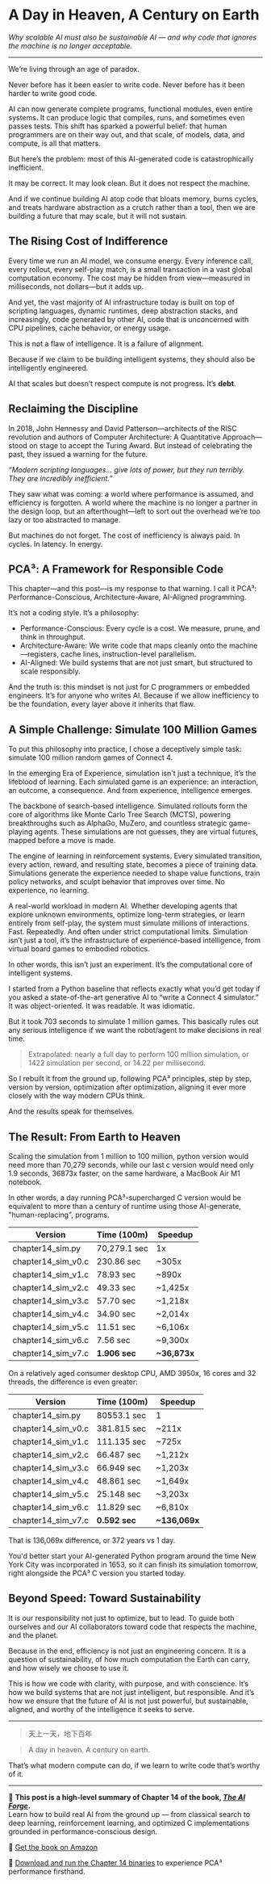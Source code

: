 # A Day in Heaven, A Century on Earth
*Why scalable AI must also be sustainable AI — and why code that ignores the machine is no longer acceptable.*

---

We’re living through an age of paradox.

Never before has it been easier to write code. 
Never before has it been harder to write good code.

AI can now generate complete programs, functional modules, even entire systems. It can produce logic that compiles, runs, and sometimes even passes tests. This shift has sparked a powerful belief: that human programmers are on their way out, and that scale, of models, data, and compute, is all that matters.

But here’s the problem: most of this AI-generated code is catastrophically inefficient.

It may be correct. It may look clean. But it does not respect the machine.

And if we continue building AI atop code that bloats memory, burns cycles, and treats hardware abstraction as a crutch rather than a tool, then we are building a future that may scale, but it will not sustain.

## The Rising Cost of Indifference
Every time we run an AI model, we consume energy. Every inference call, every rollout, every self-play match, is a small transaction in a vast global computation economy. The cost may be hidden from view—measured in milliseconds, not dollars—but it adds up.

And yet, the vast majority of AI infrastructure today is built on top of scripting languages, dynamic runtimes, deep abstraction stacks, and increasingly, code generated by other AI, code that is unconcerned with CPU pipelines, cache behavior, or energy usage.

This is not a flaw of intelligence. It is a failure of alignment.

Because if we claim to be building intelligent systems, they should also be intelligently engineered.

AI that scales but doesn’t respect compute is not progress. It’s **debt**.

## Reclaiming the Discipline
In 2018, John Hennessy and David Patterson—architects of the RISC revolution and authors of Computer Architecture: A Quantitative Approach—stood on stage to accept the Turing Award. But instead of celebrating the past, they issued a warning for the future.

*“Modern scripting languages… give lots of power, but they run terribly. They are incredibly inefficient.”*

They saw what was coming: a world where performance is assumed, and efficiency is forgotten. A world where the machine is no longer a partner in the design loop, but an afterthought—left to sort out the overhead we’re too lazy or too abstracted to manage.

But machines do not forget. The cost of inefficiency is always paid. In cycles. In latency. In energy.

## PCA³: A Framework for Responsible Code
This chapter—and this post—is my response to that warning. I call it PCA³:
Performance-Conscious, Architecture-Aware, AI-Aligned programming.

It’s not a coding style. It’s a philosophy:

- Performance-Conscious: Every cycle is a cost. We measure, prune, and think in throughput.
- Architecture-Aware: We write code that maps cleanly onto the machine—registers, cache lines, instruction-level parallelism.
- AI-Aligned: We build systems that are not just smart, but structured to scale responsibly.

And the truth is: this mindset is not just for C programmers or embedded engineers. It’s for anyone who writes AI. Because if we allow inefficiency to be the foundation, every layer above it inherits that flaw.

## A Simple Challenge: Simulate 100 Million Games
To put this philosophy into practice, I chose a deceptively simple task:
simulate 100 million random games of Connect 4.

In the emerging Era of Experience, simulation isn't just a technique, it’s the lifeblood of learning. Each simulated game is an experience: an interaction, an outcome, a consequence. And from experience, intelligence emerges.

The backbone of search-based intelligence.
Simulated rollouts form the core of algorithms like Monte Carlo Tree Search (MCTS), powering breakthroughs such as AlphaGo, MuZero, and countless strategic game-playing agents. These simulations are not guesses, they are virtual futures, mapped before a move is made.

The engine of learning in reinforcement systems.
Every simulated transition, every action, reward, and resulting state, becomes a piece of training data. Simulations generate the experience needed to shape value functions, train policy networks, and sculpt behavior that improves over time. No experience, no learning.

A real-world workload in modern AI.
Whether developing agents that explore unknown environments, optimize long-term strategies, or learn entirely from self-play, the system must simulate millions of interactions. Fast. Repeatedly. And often under strict computational limits. Simulation isn’t just a tool, it’s the infrastructure of experience-based intelligence, from virtual board games to embodied robotics.  

In other words, this isn’t just an experiment. It’s the computational core of intelligent systems.

I started from a Python baseline that reflects exactly what you’d get today if you asked a state-of-the-art generative AI to “write a Connect 4 simulator.” It was object-oriented. It was readable. It was idiomatic.

But it took 703 seconds to simulate 1 million games. This basically rules out any serious intelligence if we want the robot/agent to make decisions in real time. 

>Extrapolated: nearly a full day to perform 100 million simulation, or 1422 simulation per second, or 14.22 per millisecond. 

So I rebuilt it from the ground up, following PCA³ principles, step by step, version by version, optimization after optimization, aligning it ever more closely with the way modern CPUs think. 

And the results speak for themselves.

## The Result: From Earth to Heaven
Scaling the simulation from 1 million to 100 million, python version would need more than 70,279 seconds, while our last c version would need only 1.9 seconds, 36873x faster, on the same hardware, a MacBook Air M1 notebook.

In other words, a day running PCA³-supercharged C version would be equivalent to more than a century of runtime using those AI-generate, "human-replacing", programs. 


| Version            |  Time (100m)   | Speedup   |
|--------------------|----------------|-----------|
| chapter14_sim.py   |  70,279.1 sec  | 1x        |
| chapter14_sim_v0.c |  230.86 sec    | ~305x     |
| chapter14_sim_v1.c |  78.93 sec     | ~890x     |
| chapter14_sim_v2.c |  49.33 sec     | ~1,425x   |
| chapter14_sim_v3.c |  57.70 sec     | ~1,218x   |
| chapter14_sim_v4.c |  34.90 sec     | ~2,014x   |
| chapter14_sim_v5.c |  11.51 sec     | ~6,106x   |
| chapter14_sim_v6.c |  7.56 sec      | ~9,300x   |
| chapter14_sim_v7.c |  **1.906 sec** | **~36,873x**  |

On a relatively aged consumer desktop CPU, AMD 3950x, 16 cores and 32 threads, the difference is even greater: 

| Version            | Time (100m)   | Speedup   |
|--------------------|---------------|-----------|
| chapter14_sim.py   |  80553.1 sec  | 1         |
| chapter14_sim_v0.c |  381.815 sec  | ~211x     |
| chapter14_sim_v1.c |  111.135 sec  | ~725x     |
| chapter14_sim_v2.c |   66.487 sec  | ~1,212x   |
| chapter14_sim_v3.c |   66.949 sec  | ~1,203x   |
| chapter14_sim_v4.c |   48.861 sec  | ~1,649x   |
| chapter14_sim_v5.c |   25.148 sec  | ~3,203x   |
| chapter14_sim_v6.c |   11.829 sec  | ~6,810x   |
| chapter14_sim_v7.c |    **0.592 sec**  | **~136,069x** |

That is 136,069x difference, or 372 years vs 1 day. 

You'd better start your AI-generated Python program around the time New York City was incorporated in 1653, so it can finish its simulation tomorrow, right alongside the PCA³ C version you started today. 

## Beyond Speed: Toward Sustainability
It is our responsibility not just to optimize, but to lead. To guide both ourselves and our AI collaborators toward code that respects the machine, and the planet.

Because in the end, efficiency is not just an engineering concern. It is a question of sustainability, of how much computation the Earth can carry, and how wisely we choose to use it.

This is how we code with clarity, with purpose, and with conscience. It’s how we build systems that are not just intelligent, but responsible. And it’s how we ensure that the future of AI is not just powerful, but sustainable, aligned, and worthy of the intelligence it seeks to serve.

---

> 天上一天，地下百年

> A day in heaven. A century on earth.

That’s what modern compute can do, if we learn to write code that’s worthy of it.

---


📘 **This post is a high-level summary of Chapter 14 of the book, [*The AI Forge*](https://www.amazon.com/dp/B0FBX9P93F).**  
Learn how to build real AI from the ground up — from classical search to deep learning, reinforcement learning, and optimized C implementations grounded in performance-conscious design.

🛒 [Get the book on Amazon](https://www.amazon.com/dp/B0FBX9P93F)

🚀 [Download and run the Chapter 14 binaries](https://github.com/pca3press/ai_forge_binaries/releases/tag/v1.0.0) to experience PCA³ performance firsthand.



